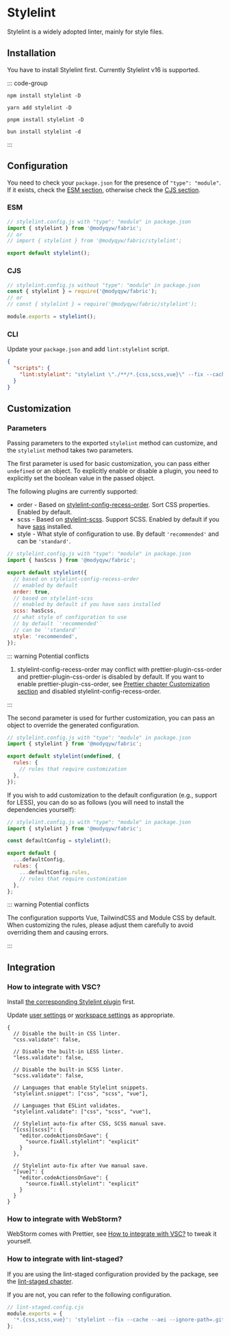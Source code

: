 # Stylelint

Stylelint is a widely adopted linter, mainly for style files.

## Installation

You have to install Stylelint first. Currently Stylelint v16 is supported.

::: code-group

```shell [npm]
npm install stylelint -D
```

```shell [yarn]
yarn add stylelint -D
```

```shell [pnpm]
pnpm install stylelint -D
```

```shell [bun]
bun install stylelint -d
```

:::

## Configuration

You need to check your `package.json` for the presence of `"type": "module"`. If it exists, check the [ESM section](#esm), otherwise check the [CJS section](#cjs).

### ESM

```javascript
// stylelint.config.js with "type": "module" in package.json
import { stylelint } from '@modyqyw/fabric';
// or
// import { stylelint } from '@modyqyw/fabric/stylelint';

export default stylelint();
```

### CJS

```javascript
// stylelint.config.js without "type": "module" in package.json
const { stylelint } = require('@modyqyw/fabric');
// or
// const { stylelint } = require('@modyqyw/fabric/stylelint');

module.exports = stylelint();
```

### CLI

Update your `package.json` and add `lint:stylelint` script.

```json
{
  "scripts": {
    "lint:stylelint": "stylelint \"./**/*.{css,scss,vue}\" --fix --cache --aei --ignore-path=.gitignore"
  }
}
```

## Customization

### Parameters

Passing parameters to the exported `stylelint` method can customize, and the `stylelint` method takes two parameters.

The first parameter is used for basic customization, you can pass either `undefined` or an object. To explicitly enable or disable a plugin, you need to explicitly set the boolean value in the passed object.

The following plugins are currently supported:

- order - Based on [stylelint-config-recess-order](https://github.com/stormwarning/stylelint-config-recess-order). Sort CSS properties. Enabled by default.
- scss - Based on [stylelint-scss](https://github.com/stylelint-scss/stylelint-scss). Support SCSS. Enabled by default if you have [sass](https://github.com/sass/dart-sass) installed.
- style - What style of configuration to use. By default `'recommended'` and can be `'standard'`.

```javascript
// stylelint.config.js with "type": "module" in package.json
import { hasScss } from '@modyqyw/fabric';

export default stylelint({
  // based on stylelint-config-recess-order
  // enabled by default
  order: true,
  // based on stylelint-scss
  // enabled by default if you have sass installed
  scss: hasScss,
  // what style of configuration to use
  // by default `'recommended'`
  // can be `'standard'`
  style: 'recommended',
});
```

::: warning Potential conflicts

1. stylelint-config-recess-order may conflict with prettier-plugin-css-order and prettier-plugin-css-order is disabled by default. If you want to enable prettier-plugin-css-order, see [Prettier chapter Customization section](../formatter/prettier.md#Customization) and disabled stylelint-config-recess-order.

:::

The second parameter is used for further customization, you can pass an object to override the generated configuration.

```javascript
// stylelint.config.js with "type": "module" in package.json
import { stylelint } from '@modyqyw/fabric';

export default stylelint(undefined, {
  rules: {
    // rules that require customization
  },
});
```

If you wish to add customization to the default configuration (e.g., support for LESS), you can do so as follows (you will need to install the dependencies yourself):

```javascript
// stylelint.config.js with "type": "module" in package.json
import { stylelint } from '@modyqyw/fabric';

const defaultConfig = stylelint();

export default {
  ...defaultConfig,
  rules: {
    ...defaultConfig.rules,
    // rules that require customization
  },
};
```

::: warning Potential conflicts

The configuration supports Vue, TailwindCSS and Module CSS by default. When customizing the rules, please adjust them carefully to avoid overriding them and causing errors.

:::

## Integration

### How to integrate with VSC?

Install [the corresponding Stylelint plugin](https://marketplace.visualstudio.com/items?itemName=stylelint.vscode-stylelint) first.

Update [user settings](https://code.visualstudio.com/docs/getstarted/settings#_settingsjson) or [workspace settings](https://code.visualstudio.com/docs/getstarted/settings#_workspace-settings) as appropriate.

```jsonc
{
  // Disable the built-in CSS linter.
  "css.validate": false,

  // Disable the built-in LESS linter.
  "less.validate": false,

  // Disable the built-in SCSS linter.
  "scss.validate": false,

  // Languages that enable Stylelint snippets.
  "stylelint.snippet": ["css", "scss", "vue"],

  // Languages that ESLint validates.
  "stylelint.validate": ["css", "scss", "vue"],

  // Stylelint auto-fix after CSS, SCSS manual save.
  "[css][scss]": {
    "editor.codeActionsOnSave": {
      "source.fixAll.stylelint": "explicit"
    }
  },

  // Stylelint auto-fix after Vue manual save.
  "[vue]": {
    "editor.codeActionsOnSave": {
      "source.fixAll.stylelint": "explicit"
    }
  }
}
```

### How to integrate with WebStorm?

WebStorm comes with Prettier, see [How to integrate with VSC?](#how-to-integrate-with-vsc) to tweak it yourself.

### How to integrate with lint-staged?

If you are using the lint-staged configuration provided by the package, see the [lint-staged chapter](../git/lint-staged.md).

If you are not, you can refer to the following configuration.

```javascript
// lint-staged.config.cjs
module.exports = {
  '*.{css,scss,vue}': 'stylelint --fix --cache --aei --ignore-path=.gitignore';
};
```
